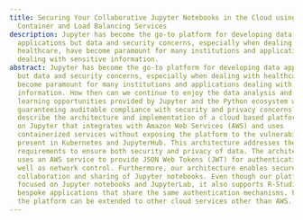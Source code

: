 ```yaml
---
title: Securing Your Collaborative Jupyter Notebooks in the Cloud using
  Container and Load Balancing Services
description: Jupyter has become the go-to platform for developing data
  applications but data and security concerns, especially when dealing with
  healthcare, have become paramount for many institutions and applications
  dealing with sensitive information.
abstract: Jupyter has become the go-to platform for developing data applications
  but data and security concerns, especially when dealing with healthcare, have
  become paramount for many institutions and applications dealing with sensitive
  information. How then can we continue to enjoy the data analysis and machine
  learning opportunities provided by Jupyter and the Python ecosystem while
  guaranteeing auditable compliance with security and privacy concerns? We will
  describe the architecture and implementation of a cloud based platform based
  on Jupyter that integrates with Amazon Web Services (AWS) and uses
  containerized services without exposing the platform to the vulnerabilities
  present in Kubernetes and JupyterHub. This architecture addresses the HIPAA
  requirements to ensure both security and privacy of data. The architecture
  uses an AWS service to provide JSON Web Tokens (JWT) for authentication as
  well as network control. Furthermore, our architecture enables secure
  collaboration and sharing of Jupyter notebooks. Even though our platform is
  focused on Jupyter notebooks and JupyterLab, it also supports R-Studio and
  bespoke applications that share the same authentication mechanisms. Further,
  the platform can be extended to other cloud services other than AWS.
---
```


